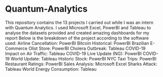 # Quantum-Analytics
This repository contains the 13 projects I carried out while I was an intern with Quantum Analytics. I used Microsoft Excel, PowerBI and Tableau to analyse the datasets provided and created amazing dashboards for my report
Below is the breakdown of the project according to the software used:
Airline Cancellation: PowerBI
Bitcoin Historical: PowerBI
Brazilian E-Commerce Olist Store: PowerBI
Cholera Outbreak: Tableau
COVID-19 Impact on Air Traffic: Tableau
COVID-19 Live Update (NG): PowerBI
COVID-19 World Update: Tableau
Historic Stock: PowerBI
NYC Taxi Trips: PowerBI
Restaurant Ratings: PowerBI
Sales Analysis: Microsoft Excel
Sharks Attack: Tableau
World Energy Consumption: Tableau
